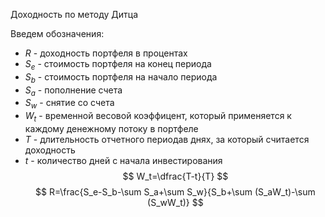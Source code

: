 Доходность по методу Дитца

Введем обозначения:  
- $R$ - доходность портфеля в процентах
- $S_e$ - стоимость портфеля на конец периода 
- $S_b$ - стоимость портфеля на начало периода
- $S_а$ - пополнение счета
- $S_w$ - снятие со счета 
- $W_t$ - временной весовой коэффицент, который применяется к каждому денежному потоку в портфеле
- $Т$ - длительность отчетного периодав днях, за который считается доходность 
- $t$ - количество дней с начала инвестирования
$$
W_t=\dfrac{T-t}{T}
$$
$$
R=\frac{S_e-S_b-\sum S_а+\sum S_w}{S_b+\sum (S_аW_t)-\sum (S_wW_t)}
$$